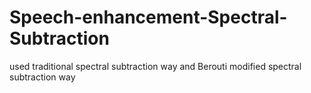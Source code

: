 # Speech-enhancement-Spectral-Subtraction
used traditional spectral subtraction way and Berouti modified spectral subtraction way

